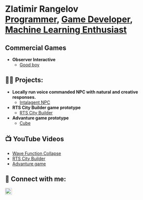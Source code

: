 <h1>Zlatimir Rangelov <br/><a href="https://github.com/joshmadakor1">Programmer</a>, <a href="https://www.linkedin.com/in/joshmadakor/">Game Developer</a>, <a href="https://www.youtube.com/c/joshmadakor">Machine Learning Enthusiast</a></h1>

<h2>Commercial Games</h2>

- <b>Observer Interactive</b>
  - [Good boy](https://store.steampowered.com/app/2986110/Good_Boy/)


<h2>👨‍💻 Projects:</h2>

- <b>Locally run voice commanded NPC with natural and creative responses.</b>
  - [Intalagent NPC](https://github.com/zlaty12/MSProject)
- <b>RTS City Builder game prototype</b>
  - [RTS City Builder](https://github.com/twilkinson199/agp2024)
- <b>Advanture game prototype</b>
  - [Cube](https://github.com/zlaty12/Cube2)

<h2>📺 YouTube Videos</h2>


- [Wave Function Collapse](https://www.youtube.com/watch?v=yngMuAEO2m8&t=5s)
- [RTS City Builder](https://www.youtube.com/watch?v=2vxNe0WJs5g&list=PLDMf2_m2O14gS4UeXZq2KPOvYLziMyi4f&index=20)
- [Advanture game](https://www.youtube.com/watch?v=S9BNrnmvso8&list=PLDMf2_m2O14gS4UeXZq2KPOvYLziMyi4f&index=21)

<h2> 🤳 Connect with me:</h2>

[<img align="left" alt="JoshMadakor | LinkedIn" width="22px" src="https://cdn.jsdelivr.net/npm/simple-icons@v3/icons/linkedin.svg" />][linkedin]


[linkedin]: https://www.linkedin.com/in/zlatimir-rangelov-887909275/

